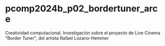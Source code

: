 # pcomp2024b_p02_bordertuner_arce
Creatividad computacional. Investigación sobre el proyecto de Live Cinema "Border Tuner", del artista Rafael Lozano-Hemmer
